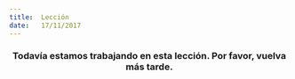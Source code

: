 ```yaml
---
title:  Lección
date:   17/11/2017
---
```


### <center>Todavía estamos trabajando en esta lección. Por favor, vuelva más tarde.</center>
